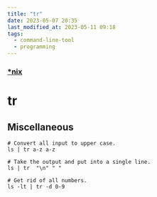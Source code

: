 ```yaml
---
title: "tr"
date: 2023-05-07 20:35
last_modified_at: 2023-05-11 09:18
tags:
  - command-line-tool
  - programming
---
```


### [\*nix](*nix.md)

# tr

## Miscellaneous

```shell
# Convert all input to upper case.
ls | tr a-z a-z

# Take the output and put into a single line.
ls | tr  "\n" " "

# Get rid of all numbers.
ls -lt | tr -d 0-9
```
